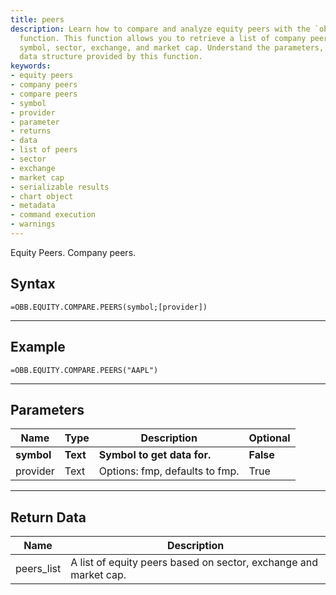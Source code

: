 ```yaml
---
title: peers
description: Learn how to compare and analyze equity peers with the `obb.equity.compare.peers`
  function. This function allows you to retrieve a list of company peers based on
  symbol, sector, exchange, and market cap. Understand the parameters, returns, and
  data structure provided by this function.
keywords: 
- equity peers
- company peers
- compare peers
- symbol
- provider
- parameter
- returns
- data
- list of peers
- sector
- exchange
- market cap
- serializable results
- chart object
- metadata
- command execution
- warnings
---
```


<!-- markdownlint-disable MD041 -->

Equity Peers. Company peers.

## Syntax

```excel wordwrap
=OBB.EQUITY.COMPARE.PEERS(symbol;[provider])
```

---

## Example

```excel wordwrap
=OBB.EQUITY.COMPARE.PEERS("AAPL")
```

---

## Parameters

| Name | Type | Description | Optional |
| ---- | ---- | ----------- | -------- |
| **symbol** | **Text** | **Symbol to get data for.** | **False** |
| provider | Text | Options: fmp, defaults to fmp. | True |

---

## Return Data

| Name | Description |
| ---- | ----------- |
| peers_list | A list of equity peers based on sector, exchange and market cap.  |
